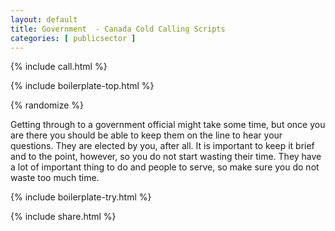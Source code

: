 ```yaml
---
layout: default
title: Government  - Canada Cold Calling Scripts
categories: [ publicsector ]
---
```


{% include call.html %}

{% include boilerplate-top.html %}


{% randomize %}

Getting through to a government official might take some time, but once you are there you should be able to keep them on the line to hear your questions.  They are elected by you, after all.  It is important to keep it brief and to the point, however, so you do not start wasting their time.  They have a lot of important thing to do and people to serve, so make sure you do not waste too much time.

{% include boilerplate-try.html %}

{% include share.html %}